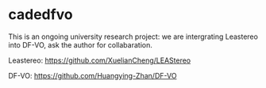 # cadedfvo

This is an ongoing university research project: we are intergrating Leastereo into DF-VO, ask the author for collabaration.

Leastereo: https://github.com/XuelianCheng/LEAStereo

DF-VO: https://github.com/Huangying-Zhan/DF-VO

